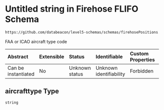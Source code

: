 # Untitled string in Firehose FLIFO Schema

```txt
https://github.com/databeacon/level5-schemas/schemas/firehosePositions.schema.json#/properties/aircrafttype
```

FAA or ICAO aircraft type code

| Abstract            | Extensible | Status         | Identifiable            | Custom Properties | Additional Properties | Access Restrictions | Defined In                                                                                |
| :------------------ | :--------- | :------------- | :---------------------- | :---------------- | :-------------------- | :------------------ | :---------------------------------------------------------------------------------------- |
| Can be instantiated | No         | Unknown status | Unknown identifiability | Forbidden         | Allowed               | none                | [firehoseFLIFO.schema.json\*](../../out/firehoseFLIFO.schema.json "open original schema") |

## aircrafttype Type

`string`
